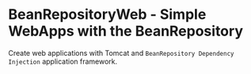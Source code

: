 BeanRepositoryWeb - Simple WebApps with the BeanRepository
==========================================================

Create web applications with Tomcat and `BeanRepository Dependency Injection` application framework.
